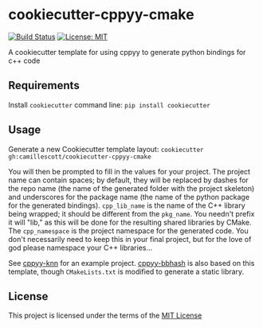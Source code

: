 cookiecutter-cppyy-cmake
========================

[![Build Status](https://travis-ci.org/camillescott/cookiecutter-cppyy-cmake.svg?branch=master)](https://travis-ci.org/camillescott/cookiecutter-cppyy-cmake) [![License: MIT](https://img.shields.io/badge/License-MIT-yellow.svg)](https://opensource.org/licenses/MIT)

A cookiecutter template for using cppyy to generate python bindings for c++ code

Requirements
------------
Install `cookiecutter` command line: `pip install cookiecutter`    

Usage
-----
Generate a new Cookiecutter template layout: `cookiecutter gh:camillescott/cookiecutter-cppyy-cmake `    

You will then be prompted to fill in the values for your project. The project name
can contain spaces; by default, they will be replaced by dashes for the repo name (the name
of the generated folder with the project skeleton) and underscores for the package name
(the name of the python package for the generated bindings). `cpp_lib_name` is the name
of the C++ library being wrapped; it should be different from the `pkg_name`. You needn't
prefix it will "lib," as this will be done for the resulting shared libraries by CMake.
The `cpp_namespace` is the project namespace for the generated code. You don't necessarily need
to keep this in your final project, but for the love of god please namespace your C++ libraries...

See [cppyy-knn](https://github.com/camillescott/cppyy-knn) for an example project.
[cppyy-bbhash](https://github.com/camillescott/cppyy-bbhash) is also based on this template,
though `CMakeLists.txt` is modified to generate a static library.

License
-------
This project is licensed under the terms of the [MIT License](/LICENSE)
